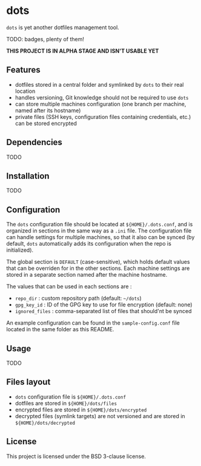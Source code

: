 # dots

`dots` is yet another dotfiles management tool.

TODO: badges, plenty of them!

**THIS PROJECT IS IN ALPHA STAGE AND ISN'T USABLE YET**


## Features

* dotfiles stored in a central folder and symlinked by `dots` to their real location
* handles versioning, Git knowledge should not be required to use `dots`
* can store multiple machines configuration (one branch per machine, named after its hostname)
* private files (SSH keys, configuration files containing credentials, etc.) can be stored encrypted


## Dependencies

TODO


## Installation

TODO


## Configuration

The `dots` configuration file should be located at `${HOME}/.dots.conf`, and is organized in sections
in the same way as a `.ini` file. The configuration file can handle settings for multiple machines, so 
that it also can be synced (by default, `dots` automatically adds its configuration when the repo is 
initialized). 

The global section is `DEFAULT` (case-sensitive), which holds default values that can be overriden for in
the other sections. Each machine settings are stored in a separate section named after the machine hostname.

The values that can be used in each sections are :
* `repo_dir` : custom repository path (default: `~/dots`)
* `gpg_key_id` : ID of the GPG key to use for file encryption (default: none)
* `ignored_files` : comma-separated list of files that should'nt be synced

An example configuration can be found in the `sample-config.conf` file located in the same folder as this
README.


## Usage

TODO


## Files layout

* `dots` configuration file is `${HOME}/.dots.conf`
* dotfiles are stored in `${HOME}/dots/files`
* encrypted files are stored in `${HOME}/dots/encrypted`
* decrypted files (symlink targets) are not versioned and are stored in `${HOME}/dots/decrypted`

## License

This project is licensed under the BSD 3-clause license.
